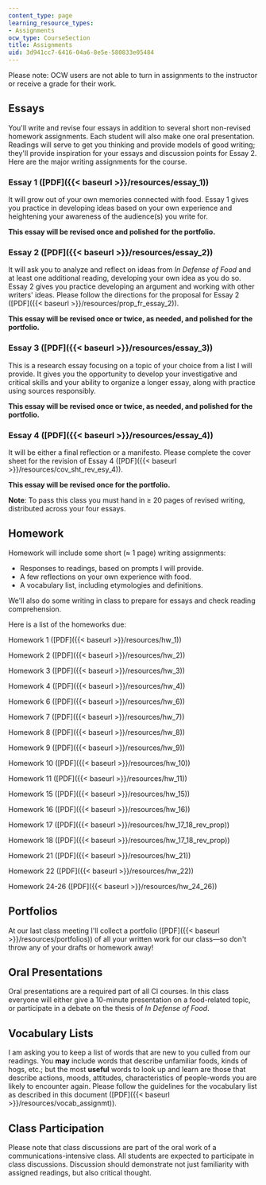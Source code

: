 ```yaml
---
content_type: page
learning_resource_types:
- Assignments
ocw_type: CourseSection
title: Assignments
uid: 3d941cc7-6416-04a6-8e5e-580833e05484
---
```


Please note: OCW users are not able to turn in assignments to the instructor or receive a grade for their work.

Essays
------

You'll write and revise four essays in addition to several short non-revised homework assignments. Each student will also make one oral presentation. Readings will serve to get you thinking and provide models of good writing; they'll provide inspiration for your essays and discussion points for Essay 2. Here are the major writing assignments for the course.

### Essay 1 ([PDF]({{< baseurl >}}/resources/essay_1))

It will grow out of your own memories connected with food. Essay 1 gives you practice in developing ideas based on your own experience and heightening your awareness of the audience(s) you write for.

**This essay will be revised once and polished for the portfolio.**

### Essay 2 ([PDF]({{< baseurl >}}/resources/essay_2))

It will ask you to analyze and reflect on ideas from _In_ _Defense of Food_ and at least one additional reading, developing your own idea as you do so. Essay 2 gives you practice developing an argument and working with other writers' ideas. Please follow the directions for the proposal for Essay 2 ([PDF]({{< baseurl >}}/resources/prop_fr_essay_2)).

**This essay will be revised once or twice, as needed, and polished for the portfolio.**

### Essay 3 ([PDF]({{< baseurl >}}/resources/essay_3))

This is a research essay focusing on a topic of your choice from a list I will provide. It gives you the opportunity to develop your investigative and critical skills and your ability to organize a longer essay, along with practice using sources responsibly.

**This essay will be revised once or twice, as needed, and polished for the portfolio.**

### Essay 4 ([PDF]({{< baseurl >}}/resources/essay_4))

It will be either a final reflection or a manifesto. Please complete the cover sheet for the revision of Essay 4 ([PDF]({{< baseurl >}}/resources/cov_sht_rev_esy_4)).

**This essay will be revised once for the portfolio.**

**Note**: To pass this class you must hand in ≥ 20 pages of revised writing, distributed across your four essays.

Homework
--------

Homework will include some short (≈ 1 page) writing assignments:

*   Responses to readings, based on prompts I will provide.
*   A few reflections on your own experience with food.
*   A vocabulary list, including etymologies and definitions.

We'll also do some writing in class to prepare for essays and check reading comprehension.

Here is a list of the homeworks due:

Homework 1 ([PDF]({{< baseurl >}}/resources/hw_1))

Homework 2 ([PDF]({{< baseurl >}}/resources/hw_2))

Homework 3 ([PDF]({{< baseurl >}}/resources/hw_3))

Homework 4 ([PDF]({{< baseurl >}}/resources/hw_4))

Homework 6 ([PDF]({{< baseurl >}}/resources/hw_6))

Homework 7 ([PDF]({{< baseurl >}}/resources/hw_7))

Homework 8 ([PDF]({{< baseurl >}}/resources/hw_8))

Homework 9 ([PDF]({{< baseurl >}}/resources/hw_9))

Homework 10 ([PDF]({{< baseurl >}}/resources/hw_10))

Homework 11 ([PDF]({{< baseurl >}}/resources/hw_11))

Homework 15 ([PDF]({{< baseurl >}}/resources/hw_15))

Homework 16 ([PDF]({{< baseurl >}}/resources/hw_16))

Homework 17 ([PDF]({{< baseurl >}}/resources/hw_17_18_rev_prop))

Homework 18 ([PDF]({{< baseurl >}}/resources/hw_17_18_rev_prop))

Homework 21 ([PDF]({{< baseurl >}}/resources/hw_21))

Homework 22 ([PDF]({{< baseurl >}}/resources/hw_22))

Homework 24-26 ([PDF]({{< baseurl >}}/resources/hw_24_26))

Portfolios
----------

At our last class meeting I'll collect a portfolio ([PDF]({{< baseurl >}}/resources/portfolios)) of all your written work for our class—so don't throw any of your drafts or homework away!

Oral Presentations
------------------

Oral presentations are a required part of all CI courses. In this class everyone will either give a 10-minute presentation on a food-related topic, or participate in a debate on the thesis of _In Defense of Food_.

Vocabulary Lists
----------------

I am asking you to keep a list of words that are new to you culled from our readings. You **may** include words that describe unfamiliar foods, kinds of hogs, etc.; but the most **useful** words to look up and learn are those that describe actions, moods, attitudes, characteristics of people-words you are likely to encounter again. Please follow the guidelines for the vocabulary list as described in this document ([PDF]({{< baseurl >}}/resources/vocab_assignmt)).

Class Participation
-------------------

Please note that class discussions are part of the oral work of a communications-intensive class. All students are expected to participate in class discussions. Discussion should demonstrate not just familiarity with assigned readings, but also critical thought.
